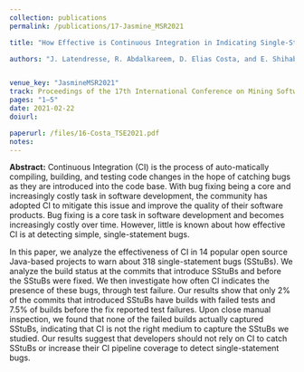 ```yaml
---
collection: publications
permalink: /publications/17-Jasmine_MSR2021

title: "How Effective is Continuous Integration in Indicating Single-Statement Bugs?"

authors: "J. Latendresse, R. Abdalkareem, D. Elias Costa, and E. Shihab"


venue_key: "JasmineMSR2021"
track: Proceedings of the 17th International Conference on Mining Software Repositories (MSR’21), Mining Challenge Track.
pages: "1–5"
date: 2021-02-22
doiurl: 

paperurl: /files/16-Costa_TSE2021.pdf
notes:
---
```


**Abstract:** Continuous Integration (CI) is the process of auto-matically compiling, building, and testing code changes in the hope of catching bugs as they are introduced into the code base. With bug fixing being a core and increasingly costly task in software development, the community has adopted CI to mitigate this issue and improve the quality of their software products. Bug fixing is a core task in software development and becomes increasingly costly over time. However, little is known about how effective CI is at detecting simple, single-statement bugs.

In this paper, we analyze the effectiveness of CI in 14 popular open source Java-based projects to warn about 318 single-statement bugs (SStuBs). We analyze the build status at the commits that introduce SStuBs and before the SStuBs were fixed. We then investigate how often CI indicates the presence of these bugs, through test failure. Our results show that only 2% of the commits that introduced SStuBs have builds with failed tests and 7.5% of builds before the fix reported test failures. Upon close manual inspection, we found that none of the failed builds actually captured  SStuBs, indicating that CI is not the right medium to capture the SStuBs we studied. Our results suggest that developers should not rely on CI to catch SStuBs or increase their CI pipeline coverage to detect single-statement bugs.